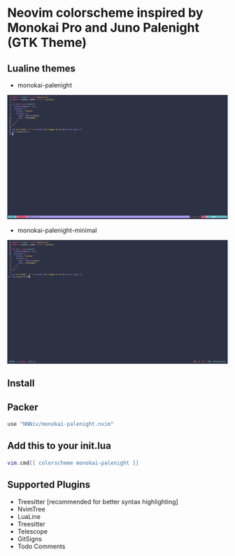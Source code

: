 # Neovim colorscheme inspired by Monokai Pro and Juno Palenight (GTK Theme)

## Lualine themes
* monokai-palenight

![default](https://raw.githubusercontent.com/NNNiv/images/main/lualine_normal.png)

* monokai-palenight-minimal

![minimal](https://raw.githubusercontent.com/NNNiv/images/main/lualine_minimal.png)

## Install

## Packer
```lua
use "NNNiv/monokai-palenight.nvim"
```
## Add this to your init.lua
```lua
vim.cmd[[ colorscheme monokai-palenight ]]
``` 




## Supported Plugins
* Treesitter [recommended for better syntax highlighting]
* NvimTree
* LuaLine
* Treesitter
* Telescope
* GitSigns
* Todo Comments
